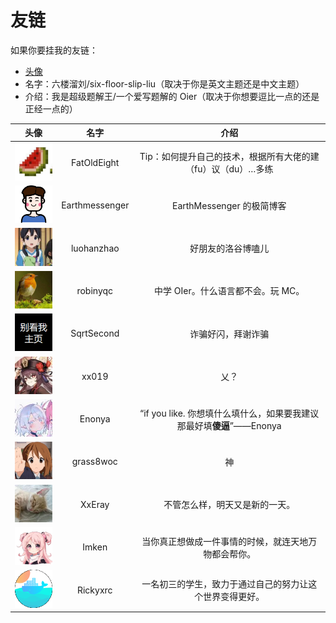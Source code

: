 # 友链

如果你要挂我的友链：
- [头像](./assets/favicon.png)
- 名字：六楼溜刘/six-floor-slip-liu（取决于你是英文主题还是中文主题）
- 介绍：我是超级题解王/一个爱写题解的 Oier（取决于你想要逗比一点的还是正经一点的）

| 头像 | 名字 | 介绍 |
| :----------: | :----------: | :----------: |
| [![](./pictures/FatOldEight.png)](https://fat-old-eight.github.io/friendlinks.html) | FatOldEight | Tip：如何提升自己的技术，根据所有大佬的建（fu）议（du）…多练 |
| [![](./pictures/Earthmessenger.png)](https://blog.earthmessenger.xyz/) | Earthmessenger | EarthMessenger 的极简博客 |
| [![](./pictures/luohanzhao.png)](https://www.luogu.com.cn/blog/luohanzhao/) | luohanzhao | 好朋友的洛谷博嗑儿 |
| [![](./pictures/robinyqc.png)](https://robinyqc.cn/) | robinyqc | 中学 OIer。什么语言都不会。玩 MC。 |
| [![](./pictures/SqrtSecond.png)](https://www.cnblogs.com/sqrtsecond/) | SqrtSecond | 诈骗好闪，拜谢诈骗 |
| [![](./pictures/xx019.png)](https://www.cnblogs.com/xx019/) | xx019 | 乂？ |
| [![](./pictures/Enonya.png)](https://enonya.github.io/) | Enonya | “if you like. 你想填什么填什么，如果要我建议那最好填**傻逼**”——Enonya |
| [![](./pictures/grass8woc.png)](https://www.cnblogs.com/cwhfy/) | grass8woc | 神 |
| [![](./pictures/XxEray.png)](https://xxeray.gitlab.io/) | XxEray | 不管怎么样，明天又是新的一天。 |
| [![](./pictures/Imken.png)](https://blog.immccn123.xyz/) | Imken | 当你真正想做成一件事情的时候，就连天地万物都会帮你。 |
| [![](./pictures/rickyxrc.png)](https://blog.rickyxrc.cc/) | Rickyxrc | 一名初三的学生，致力于通过自己的努力让这个世界变得更好。 |